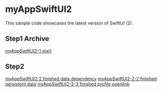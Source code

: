 # myAppSwiftUI2
This sample code showcases the latest version of SwiftUI (2).

## Step1 Archive
[myAppSwiftUI2-1 start](https://drive.google.com/file/d/1j8xLZ6A41SKf1_VJxhYvk5lbLB-OD-IP/view?usp=sharing)

## Step2
[myAppSwiftUI2-2 finished data dependency](https://drive.google.com/file/d/1jm0TWgKgn1ZoVxabBb0beHRmGT27hGLS/view?usp=sharing)
[myAppSwiftUI2-2-2 finished persistent data](https://drive.google.com/file/d/1jhyoGLOLG18WbIa8U6iDVsMvn3OM_VW7/view?usp=sharing)
[myAppSwiftUI2-2-3 finished profile openlink](https://drive.google.com/file/d/1jbq4oJ-two15Vqk4uwFP6Gzf0L7B5uTI/view?usp=sharing)
